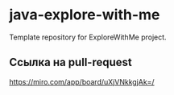 # java-explore-with-me
Template repository for ExploreWithMe project.
## Ссылка на pull-request
https://miro.com/app/board/uXjVNkkgjAk=/
